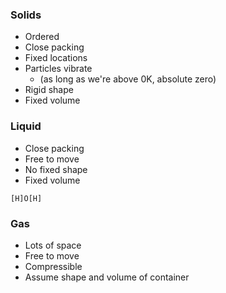 ### Solids
- Ordered
- Close packing
- Fixed locations
- Particles vibrate
	- (as long as we're above 0K, absolute zero)
- Rigid shape
- Fixed volume
### Liquid
- Close packing
- Free to move
- No fixed shape
- Fixed volume
```smiles
[H]O[H]
```
### Gas
- Lots of space
- Free to move
- Compressible
- Assume shape and volume of container